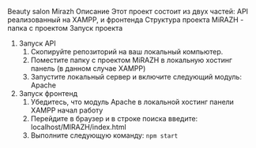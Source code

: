 Beauty salon Mirazh
Описание
Этот проект состоит из двух частей: API реализованный на XAMPP, и фронтенда
Структура проекта
MiRAZH - папка с проектом
Запуск проекта
1. Запуск API
   1. Скопируйте репозиторий на ваш локальный компьютер.
   2. Поместите папку с проектом MiRAZH в локальную хостинг панель (в данном случае XAMPP)
   3. Запустите локальный сервер и включите следующий модуль: Apache
2. Запуск фронтенд
   1. Убедитесь, что модуль Apache в локальной хостинг панели XAMPP начал работу
   2. Перейдите в браузер и в строке поиска введите: localhost/MIRAZH/index.html
   3. Выполните следующую команду: `npm start`
